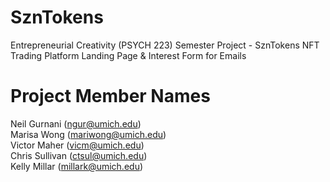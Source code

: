 # SznTokens 

Entrepreneurial Creativity (PSYCH 223) Semester Project - SznTokens NFT Trading Platform
Landing Page & Interest Form for Emails

# Project Member Names 
Neil Gurnani (ngur@umich.edu) 
<br>
Marisa Wong (mariwong@umich.edu)
<br>
Victor Maher (vicm@umich.edu)
<br>
Chris Sullivan (ctsul@umich.edu)
<br>
Kelly Millar (millark@umich.edu)
